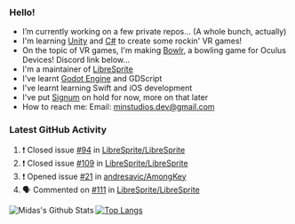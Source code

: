 ### Hello!

- I’m currently working on a few private repos... (A whole bunch, actually)
- I'm learning [Unity](https://unity.com) and [C#](https://en.wikipedia.org/wiki/Microsoft_Visual_Studio#2019) to create some rockin' VR games!
- On the topic of VR games, I'm making [Bowlr](https://discord.gg/xb9Hp77Nv6), a bowling game for Oculus Devices! Discord link below...
- I'm a maintainer of [LibreSprite](https://github.com/LibreSprite/LibreSprite)
- I've learnt [Godot Engine](https://godotengine.org/) and GDScript
- I’ve learnt learning Swift and iOS development
- I've put [Signum](https://github.com/MintStudios/Signum) on hold for now, more on that later
- How to reach me: Email: minstudios.dev@gmail.com

### Latest GitHub Activity
<!--START_SECTION:activity-->

1. ❗️ Closed issue [#94](https://github.com/LibreSprite/LibreSprite/issues/94) in [LibreSprite/LibreSprite](https://github.com/LibreSprite/LibreSprite)
2. ❗️ Closed issue [#109](https://github.com/LibreSprite/LibreSprite/issues/109) in [LibreSprite/LibreSprite](https://github.com/LibreSprite/LibreSprite)
3. ❗️ Opened issue [#21](https://github.com/andresavic/AmongKey/issues/21) in [andresavic/AmongKey](https://github.com/andresavic/AmongKey)
4. 🗣 Commented on [#111](https://github.com/LibreSprite/LibreSprite/issues/111) in [LibreSprite/LibreSprite](https://github.com/LibreSprite/LibreSprite)
<!--END_SECTION:activity-->

<img align="left" alt="Midas's Github Stats" src="https://github-readme-stats.vercel.app/api?username=MintStudios&show_icons=true&hide_border=true&count_private=true&theme=radical" />

[![Top Langs](https://github-readme-stats.vercel.app/api/top-langs/?username=MintStudios&hide_border=true&count_private=true&theme=radical)](https://github.com/anuraghazra/github-readme-stats)
